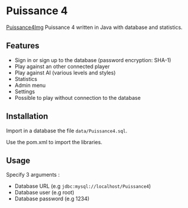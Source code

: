 # Puissance 4
[Puissance4Img](/src/main/resources/images/Title.png)
Puissance 4 written in Java with database and statistics.

## Features
* Sign in or sign up to the database (password encryption: SHA-1)
* Play against an other connected player
* Play against AI (various levels and styles)
* Statistics
* Admin menu
* Settings
* Possible to play without connection to the database

## Installation
Import in a database the file `data/Puissance4.sql`.

Use the pom.xml to import the libraries.

## Usage
Specify 3 arguments :
* Database URL (e.g `jdbc:mysql://localhost/Puissance4`)
* Database user (e.g root)
* Database password (e.g 1234)
